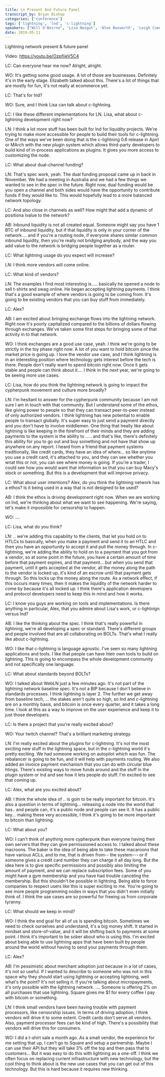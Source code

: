 ```yaml
---
title: Ln Present And Future Panel
transcript_by: Bryan Bishop
categories: ['conference']
tags: ['lightning', 'lnd', 'c-lightning']
speakers: ["Will O'Beirne", 'Lisa Neigut', 'Alex Bosworth', 'Leigh Cuen']
date: 2019-05-11
---
```


Lightning network present & future panel

Video: https://youtu.be/OzpfiieV5C4

LC: Can everyone hear me now? Alright, alright.

WO: It's getting some good usage. A lot of those are businesses. Definitely it's in the early stage. Elizabeth talked about this. There's a lot of things that are mostly for fun, it's not really at ecommerce yet.

LC: That's for lnd?

WO: Sure, and I think Lisa can talk about c-lightning.

LC: I like these different implementations for LN. Lisa, what about c-lightning development right now?

LN: I think a lot more stuff has been built for lnd for liquidity projects. We're trying to make more accessible for people to build their tools for c-lightning. One of the ways we've been doing that is the c-lightning 0.6 release in Apirl or MArch with the new plugin system which allows third-party developers to build kind of in-process applications as plugins. It gives you more access to customizing the node.

LC: What about dual-channel funding?

LN: That's spec work, yeah. The dual funding proposal came up in back in November. We had a meeting in Australia and we had a few things we wanted to see in the spec in the future. Right now, dual funding would be you open a channel and both sides would have the opportunity to contribute funds if they would like to. This would hopefully lead to a more balanced network topology.

LC: And also close in channels as well? How might that add a dynamic of positiona lvalue to the network?

AB: Inbound liquidity is not all created equal. Someone might say you have 1 BTC of inbound liquidity, but if that liquidity is only in your corner of the network.... and if you're a routing node, if everyone shares similar common inbound liquidity, then you're really not bridging anybody, and the way you add value to the network is bridging people together as a router.

LC: What lightning usage do you expect will increase?

LN: I think more vendors will come online.

LC: What kind of vendors?

LN: The examples I find most interesting is..... basically he opened a node to sell t-shirts and swag online. He began accepting lightning payments. I think that's a good example of where vendors is going to be coming from. It's going to be existing vendors that you can buy stuff from immediately.

LC: Alex?

AB: I am excited about bringing exchange flows into the lightning network. Right now it's poorly capitalized compared to the billions of dollars flowing through exchanges. We've taken some first steps for bringing some of that activity in to that network.

WO: I think exchanges are a good use case, yeah. I think we're going to be strictly in the toy phase right now. A lot of you want to hold bitcoin since the market price is going up. I love the vendor use case, and I think lightning is in an interesting position where technology gets interest before the tech is there. People don't really want to spend bitcoin right now. Once it gets stable and people can think about it.... I think in the next year, we're going to be seeing more use cases.

LC: Lisa, how do you think the lightning network is going to impact the cypherpunk movement and culture more broadly?

LN: I'm hesitant to answer for the cypherpunk community because I am not sure I am in touch with that community. But I understand some of the ethos, like giving power to people so that they can transact peer-to-peer instead of only authorized vendors. I think lightning has new potential to enable people to transact globally. It's super easy to just send a payment directly and you don't have to involve middlemen. One thing that Ireally like about lightning is like keeping in the forefront of their minds and they are adding payments to the system is the ability to ..... and that's like, there's definitely this ability for you to go out and buy something and not have that show up anywhere on any report. I heard from a friend that payment systems traditionally, like credit cards, they have an idea of where... so like anytime you use a credit card, it's attached to you, and they can see whether you wnat this or not, you can see where money is going. If you're a trader, I could see how you would want that information so that you can buy Macy's stock or something. But this is a development that will improve privacy.

LC: What about user intentions? Alex, do you think the lightning network has a ethos? Is it being used in a way that is not designed to be used?

AB: I think the ethos is driving development right now. When we are working on lnd, we're thinking about what we want to see happening. We're saying, let's make it impossible for censorship to happen.

WO: ....

LC: Lisa, what do you think?

LN: .. we're adding this capability to the clients, that let you hold on to HTLCs to basically, when you make a payment and send it to an HTLC and then you have an opportunity to accept it and pull the money through. In c-lightning, we're adding the ability to hold on to a payment that you got from a vendor, so at some point in the future, you have a certain amount of time before that payment expires, and that payment... but when you send that payment, until it gets accepted at the vendor, all the money along the path to the vendor is locked up, it's kind of an escrow until that payment gets through. So this locks up the money along the route. As a network effect, if this occurs many times, then it makes the liquidity of the network harder to come by because it's all locked up. I think there's application developers and protocol developers need to keep this in mind and how it works.

LC: I know you guys are working on tools and implementations. Is there anything in particular, Alex, that you admire about Lisa's work, or c-lightnign versus lnd?

AB: I like the thinking about the spec. I think that's really powerful in lightning, we're all developing a spec or standard. There's different groups and people involved that are all collaborating on BOLTs. That's what I really like about c-lightning.

WO: I like that c-lightning is language agnostic. I've seen so many lightning applications and tools. I like that people can have hteir own tools to build on lightning. This is going to encompass the whole development community and not specifically one language.

LC: What about standards beyond BOLTs?

WO: I talked about WebLN just a few minutes ago. It's not part of the lightning network baseline spec. It's not a BIP because I don't believe in standards processes. I think lightning is layer 2. The further we get away from baseline tech, ... the stakes aren't quite so high, so lnd and c-lightning are on a monthly basis, and bitcoin is once every quarter, and it takes a long time. I look at this as a way to improve on the user experience and keep it to just those developers.

LC: Is there a project that you're really excited about?

WO: Your twitch channel? That's a brilliant marketing strategy.

LN: I'm really excited about the plugins for c-lightning. It's not the most exciting new stuff in the lightning space, but in the c-lightning world it's pretty exciting. We had someone working on autopilot which was fun. The rebalancer is going to be fun, and it will help with payments routing. We also added an invoice payment mechanism that you can do with circular blue htings. There's existing ways to move funds around and the stuff in the plugin system or lnd and see how it lets people do stuff. I'm excited to see that coming up.

LC: Alex, what are you excited about?

AB: I think the whole idea of .. is goin to be really important for bitcoin. It's also a question in terms of lightning... releasing a node into the world that has.. and people can, it's a public node and people can see it. It has a public key... making these very accessible, I think it's going to be more important to bitcoin than lightning.

LC: What about you?

WO: I can't think of anything more cypherpunk than everyone having their own servers that they can give permissioned access to. I talked about these macroons. The baker is the idea of being able to take these macaroons that have various ACLs, and to me, that is driven from-- the system--- or if someone gives a credit card number they can charge it all day long. But the idea here is to give specific permissions and possibly also limiting the amount of payment, and we can replace subscription fees. Some of you might have a gym membership and you have had trouble canceling the membership. But this shouldn't be possible in lightning. Being able to force companies to respect users like this is super exciting to me. You're going to see more people programming nodes in ways that you didn't even initially think of. I think the use cases are so powerful for freeing us from corporate tyranny.

LC: What should we keep in mind?

WO: I think the end goal for all of us is spending bitcoin. Sometimes we need to check ourselves and understand, it's a big money shift. It started in mindset and store-of-value, and it will be shifting back to payments at some point. I think it's important to be sober about who is using this. I'm excited about being able to use lightning apps that have been built by people around the world without having to send your payments through them.

LC: Alex?

AB: I'm pessimistic about merchant adoption just because in a lot of cases, it's not so useful. If I wanted to describe to someone who was not in this space why they should start using lightning or accepting lightning, well what's the point? It's not selling it. If you're talking about micropayments, it's only possible with the lightning network. .... Someone is offering 2% on all purchases that use lightning. Square gives me $1 for every coffee I pay with bitcoin or something.

LN: I think small vendors have been having trouble with payment processors, like censorship issues. In terms of driving adoption, I think vendors will drive it to some extent. Credit cards don't serve all vendors. Also, payment processor fees can be kind of high. There's a possibility that vendors will drive this for consumers.

WO: I did a t-shirt sale a month ago. As a small vendor, the experience for me setting that up, I can't go to Square and setup a partnership. Maybe I can use their API but they will take 3% off the top and then pass that to customers... But it was easy to do this with lightning as a one-off. I think we often focus on replacing current infrastructure with new technology, but the cool thing to think about is the new use cases that you can get out of this technology. But this is hard because it requires new thinking.


